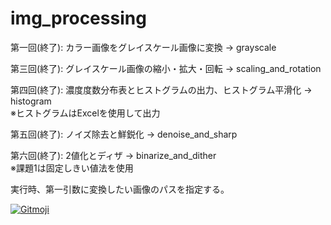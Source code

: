 # img_processing

第一回(終了): カラー画像をグレイスケール画像に変換 → grayscale

第三回(終了): グレイスケール画像の縮小・拡大・回転 → scaling_and_rotation

第四回(終了): 濃度度数分布表とヒストグラムの出力、ヒストグラム平滑化 → histogram  
※ヒストグラムはExcelを使用して出力

第五回(終了): ノイズ除去と鮮鋭化 → denoise_and_sharp

第六回(終了): 2値化とディザ → binarize_and_dither  
※課題1は固定しきい値法を使用

実行時、第一引数に変換したい画像のパスを指定する。

<a href="https://gitmoji.carloscuesta.me">
  <img src="https://img.shields.io/badge/gitmoji-%20😜%20😍-FFDD67.svg?style=flat-square" alt="Gitmoji">
</a>
